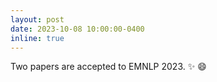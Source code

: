 ```yaml
---
layout: post
date: 2023-10-08 10:00:00-0400
inline: true
---
```


Two papers are accepted to EMNLP 2023. :sparkles: :smile:


